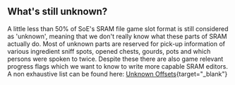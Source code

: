 ## What's still unknown?
A little less than 50% of SoE's SRAM file game slot format is still considered as 'unknown', meaning that we don't really know what these parts of SRAM actually do.
Most of unknown parts are reserved for pick-up information of various ingredient sniff spots, opened chests, gourds, pots and which persons were spoken to twice. Despite these there are also game relevant progress flags which we want to know to write more capable SRAM editors.
A non exhaustive list can be found here:
[Unknown Offsets](https://raw.githubusercontent.com/CleanCodeX/SramComparer.SoE/master/UnknownOffsets.txt){target="_blank"}
